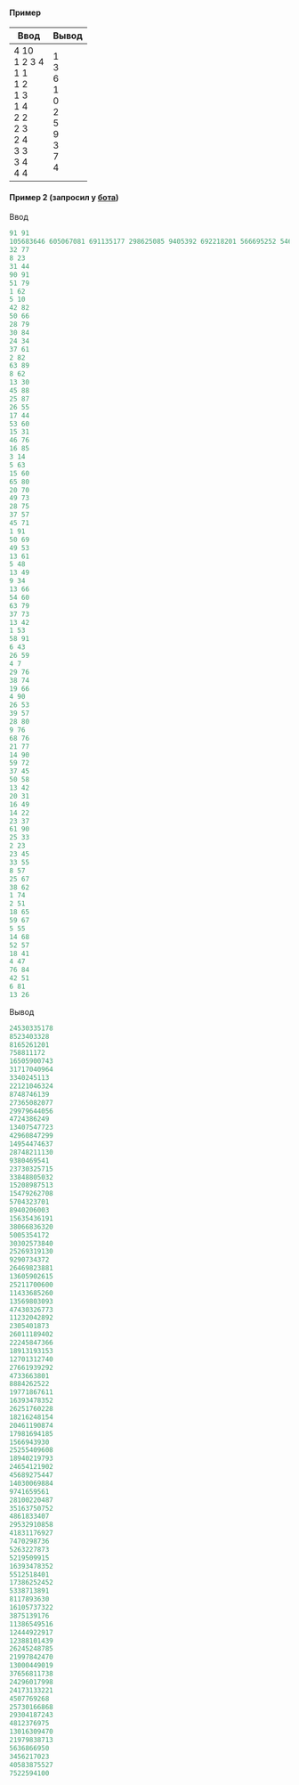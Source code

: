 #### Пример ####

| Ввод                             	| Вывод   	|
|----------------------------------	|---------	|
| 4 10 <br /> 1 2 3 4 <br /> 1 1 <br /> 1 2 <br /> 1 3 <br /> 1 4 <br /> 2 2 <br /> 2 3 <br /> 2 4 <br /> 3 3 <br /> 3 4 <br />4 4  	| 1 <br /> 3 <br /> 6 <br /> 1 <br /> 0 <br /> 2 <br /> 5 <br /> 9 <br /> 3 <br /> 7 <br /> 4 	| 


#### Пример 2  (запросил у [бота](https://t.me/gettestfromcontestbot)) ####

Ввод
```objectivec
91 91
105683646 605067081 691135177 298625085 9405392 692218201 566695252 546476837 888742562 636706869 8355872 127639706 83232744 456120475 987587482 539527333 685955437 255393919 959223431 509942721 462772879 482190214 893534847 327148384 402308798 477655436 536875629 187426406 681497088 452076318 99089681 386265516 651944304 522098689 627665790 936108158 936198586 755827113 698718620 89876766 684470177 624745411 600877223 551375167 321138810 120742059 217361326 564633738 143586478 5457910 306298901 879398684 970659900 490233578 688684051 969373190 814027572 95376129 893929781 782039500 202517053 529099882 286043865 42622695 56600848 736382600 978533044 746947651 757816058 291628657 678669133 487467969 772507486 104550768 791110271 231135414 507588657 583813507 830843899 735138410 957350012 772739037 224743363 793514651 685739742 74003301 823654576 784621559 218707464 419645750 339165422
32 77
8 23
31 44
90 91
51 79
1 62
5 10
42 82
50 66
28 79
30 84
24 34
37 61
2 82
63 89
8 62
13 30
45 88
25 87
26 55
17 44
53 60
15 31
46 76
16 85
3 14
5 63
15 60
65 80
20 70
49 73
28 75
37 57
45 71
1 91
50 69
49 53
13 61
5 48
13 49
9 34
13 66
54 60
63 79
37 73
13 42
1 53
58 91
6 43
26 59
4 7
29 76
38 74
19 66
4 90
26 53
39 57
28 80
9 76
68 76
21 77
14 90
59 72
37 45
50 58
13 42
20 31
16 49
14 22
23 37
61 90
25 33
2 23
23 45
33 55
8 57
25 67
38 62
1 74
2 51
18 65
59 67
5 55
14 68
52 57
18 41
4 47
76 84
42 51
6 81
13 26
```

Вывод
```objectivec
24530335178
8523403328
8165261201
758811172
16505900743
31717040964
3340245113
22121046324
8748746139
27365082077
29979644056
4724386249
13407547723
42960847299
14954474637
28748211130
9380469541
23730325715
33848805032
15208987513
15479262708
5704323701
8940206003
15635436191
38066836320
5005354172
30302573840
25269319130
9290734372
26469823881
13605902615
25211700600
11433685260
13569803093
47430326773
11232042892
2305401873
26011189402
22245847366
18913193153
12701312740
27661939292
4733663801
8884262522
19771867611
16393478352
26251760228
18216248154
20461190874
17981694185
1566943930
25255409608
18940219793
24654121902
45689275447
14030069884
9741659561
28100220487
35163750752
4861833407
29532910858
41831176927
7470298736
5263227873
5219509915
16393478352
5512518401
17386252452
5338713891
8117893630
16105737322
3875139176
11386549516
12444922917
12388101439
26245248785
21997842470
13000449019
37656811738
24296017998
24173133221
4507769268
25730166868
29304187243
4812376975
13016309470
21979838713
5636866950
3456217023
40583875527
7522594100

```
